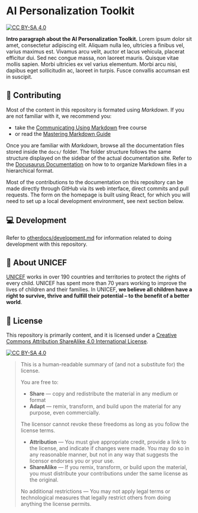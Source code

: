 # AI Personalization Toolkit

[![CC BY-SA 4.0][cc-by-sa-shield]](LICENSE.md)

**Intro paragraph about the AI Personalization Toolkit.** Lorem ipsum dolor sit amet, consectetur adipiscing elit. Aliquam nulla leo, ultricies a finibus vel, varius maximus est. Vivamus arcu velit, auctor et lacus vehicula, placerat efficitur dui. Sed nec congue massa, non laoreet mauris. Quisque vitae mollis sapien. Morbi ultricies ex vel varius elementum. Morbi arcu nisi, dapibus eget sollicitudin ac, laoreet in turpis. Fusce convallis accumsan est in suscipit.

## 🤝 Contributing

Most of the content in this repository is formated using *Markdown*. If you are not familiar with it, we recommend you:

* take the [Communicating Using Markdown](https://lab.github.com/githubtraining/communicating-using-markdown) free course 
* or read the [Mastering Markdown Guide](https://guides.github.com/features/mastering-markdown/)

Once you are familiar with *Markdown*, browse all the documentation files stored inside the `docs/` folder. The folder structure follows the same structure displayed on the sidebar of the actual documentation site. Refer to the [Docusaurus Documentation](https://docusaurus.io/docs/docs-introduction) on how to to organize Markdown files in a hierarchical format.

Most of the contributions to the documentation on this repository can be made directly through GitHub via its web interface, direct commits and pull requests. The form on the homepage is built using React, for which you will need to set up a local development environment, see next section below.

## 💻 Development

Refer to [otherdocs/development.md](docs/development.md) for information related to doing development with this repository.

## 💙 About UNICEF

[UNICEF](https://www.unicef.org/) works in over 190 countries and territories to protect the rights of every child. UNICEF has spent more than 70 years working to improve the lives of children and their families. In UNICEF, **we believe all children have a right to survive, thrive and fulfill their potential – to the benefit of a better world**.

## :memo: License

This repository is primarily content, and it is licensed under a [Creative Commons Attribution ShareAlike 4.0 International License](LICENSE.md).

[![CC BY-SA 4.0][cc-by-sa-image]](LICENSE.md)

> This is a human-readable summary of (and not a substitute for) the license.
> 
> You are free to:
> * **Share** — copy and redistribute the material in any medium or format
> * **Adapt** — remix, transform, and build upon the material for any purpose, even commercially.
> 
> The licensor cannot revoke these freedoms as long as you follow the license terms.
> 
> * **Attribution** — You must give appropriate credit, provide a link to the license, and indicate if changes were made. You may do so in any reasonable manner, but not in any way that suggests the licensor endorses you or your use.
> * **ShareAlike** — If you remix, transform, or build upon the material, you must distribute your contributions under the same license as the original.
>
> No additional restrictions — You may not apply legal terms or technological measures that legally restrict others from doing anything the license permits.

[cc-by-sa-image]: https://licensebuttons.net/l/by-sa/4.0/88x31.png
[cc-by-sa-shield]: https://img.shields.io/badge/License-CC%20BY--SA%204.0-lightgrey.svg
[code-of-conduct-shield]: https://img.shields.io/badge/Contributor%20Covenant-v2.0%20adopted-ff69b4.svg